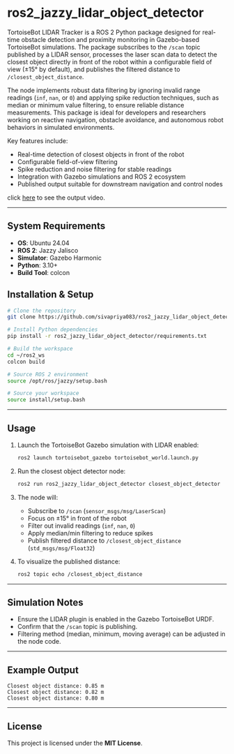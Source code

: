 # ros2_jazzy_lidar_object_detector
TortoiseBot LIDAR Tracker is a ROS 2 Python package designed for real-time obstacle detection and proximity monitoring in Gazebo-based TortoiseBot simulations. The package subscribes to the `/scan` topic published by a LIDAR sensor, processes the laser scan data to detect the closest object directly in front of the robot within a configurable field of view (±15° by default), and publishes the filtered distance to `/closest_object_distance`.  

The node implements robust data filtering by ignoring invalid range readings (`inf`, `nan`, or `0`) and applying spike reduction techniques, such as median or minimum value filtering, to ensure reliable distance measurements. This package is ideal for developers and researchers working on reactive navigation, obstacle avoidance, and autonomous robot behaviors in simulated environments.  

Key features include:  
- Real-time detection of closest objects in front of the robot  
- Configurable field-of-view filtering  
- Spike reduction and noise filtering for stable readings  
- Integration with Gazebo simulations and ROS 2 ecosystem  
- Published output suitable for downstream navigation and control nodes
    
click [here](https://youtu.be/Oc131PJi4ho) to see the output video.


---

## System Requirements

- **OS**: Ubuntu 24.04  
- **ROS 2**: Jazzy Jalisco  
- **Simulator**: Gazebo Harmonic  
- **Python**: 3.10+  
- **Build Tool**: colcon  


## Installation & Setup

```bash
# Clone the repository
git clone https://github.com/sivapriya083/ros2_jazzy_lidar_object_detector.git

# Install Python dependencies
pip install -r ros2_jazzy_lidar_object_detector/requirements.txt

# Build the workspace
cd ~/ros2_ws
colcon build

# Source ROS 2 environment
source /opt/ros/jazzy/setup.bash

# Source your workspace
source install/setup.bash
```

---

## Usage

1. Launch the TortoiseBot Gazebo simulation with LIDAR enabled:

   ```bash
   ros2 launch tortoisebot_gazebo tortoisebot_world.launch.py
   ```

2. Run the closest object detector node:

   ```bash
   ros2 run ros2_jazzy_lidar_object_detector closest_object_detector
   ```

3. The node will:

   * Subscribe to `/scan` (`sensor_msgs/msg/LaserScan`)
   * Focus on ±15° in front of the robot
   * Filter out invalid readings (`inf`, `nan`, `0`)
   * Apply median/min filtering to reduce spikes
   * Publish filtered distance to `/closest_object_distance` (`std_msgs/msg/Float32`)

4. To visualize the published distance:

   ```bash
   ros2 topic echo /closest_object_distance
   ```

---

## Simulation Notes

* Ensure the LIDAR plugin is enabled in the Gazebo TortoiseBot URDF.
* Confirm that the `/scan` topic is publishing.
* Filtering method (median, minimum, moving average) can be adjusted in the node code.

---

## Example Output

```
Closest object distance: 0.85 m
Closest object distance: 0.82 m
Closest object distance: 0.80 m
```

---

## License

This project is licensed under the **MIT License**.





